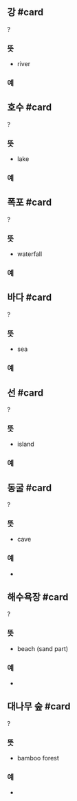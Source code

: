 ## 강 #card
?
### 뜻
- river
### 예
<!--SR:!2025-06-03,236,332-->

## 호수 #card
?
### 뜻
- lake
### 예
<!--SR:!2025-05-19,188,312-->

## 폭포 #card
?
### 뜻
- waterfall
### 예
<!--SR:!2025-02-19,105,264-->

## 바다 #card
?
### 뜻
- sea
### 예
<!--SR:!2025-06-07,219,324-->

## 선 #card
?
### 뜻
- island
### 예
<!--SR:!2025-03-03,130,298-->

## 동굴 #card
?
### 뜻
- cave
### 예
-
<!--SR:!2025-01-18,35,252-->

## 해수욕장 #card
?
### 뜻
- beach (sand part)
### 예
-
<!--SR:!2025-02-02,82,288-->

## 대나무 숲 #card
?
### 뜻
- bamboo forest
### 예
-
<!--SR:!2025-03-30,103,292-->
